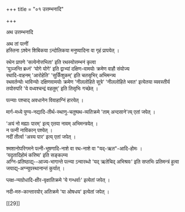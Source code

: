 +++
title = "०१ उत्तम्भनादि"

+++

अथ उत्तम्भनादि

अथ तां पत्नीं  
हस्तिना ऽश्वेन शिबिकया ऽन्दोलिकया मनुष्यादिना वा गृहं प्रापयेत् ।  

रथेन प्रापणे 'सत्येनोत्तभिता' इति रथस्योत्तम्भनं कृत्वा  
‘युञ्जन्ति ब्रध्नं’ ‘योगे योगे' इति द्वाभ्यां दक्षिण-वामयोः क्रमेण वाहौ संयोज्य  
रथादि-वाहनम् 'आरोहेति' 'सुकिँशुकम्' इति चतसृभिर् अभिमन्त्र्य  
रथवर्तन्योः भाविन्योः दक्षिणवामयोः क्रमेण 'नीललोहिते सूत्रे' 'नीललोहिते भवत' इत्येतया व्यवस्तीर्य  
तयोरुपरि 'ये वध्वश्चन्द्रं वहतुम्' इति तिसृभिः गच्छेत् । 

पत्न्याः पश्चाद् अवधानेन विवाहाग्निं हारयेत् ।  

मार्ग-मध्ये पुण्य-नद्यादि-तीर्थ-स्थाणु-चतुष्पथ-व्यतिक्रमे 'ताम् अन्दसाने'त्य् एतां जपेत् ।  

'अयं नो मह्याः पारम्' इत्य् एतया नावम् अभिमन्त्रयेत् ।  
न पत्नी नाविकान् पश्येत् ।  
नदीं तीर्त्वा 'अस्य पार' इत्य् एतां जपेत् ।  

श्मशानोपरिगमने पत्नी-भूषणादि-नाशे वा रथ-नाशे वा "यद्-ऋत"-आदि-होमः ।  
‘यदृतादिहोमं करिष्य' इति सङ्कल्प्य  
अग्नि-प्रतिष्ठाद्य्--आज्य-भागान्ते पत्न्या ऽन्वारब्धो 'यद् ऋतेचिद् अभिश्रवः' इति सप्तभिः प्रतिमन्त्रं हुत्वा  
जयाद्य्-अग्न्युपस्थानान्तं कुर्यात् । 

प्लक्ष-न्यग्रोधादि-क्षीर-वृक्षातिक्रमे 'ये गन्धर्वाः' इत्येतां जपेत् ।  

नदी-मरु-कान्तारयोर् अतिक्रमे 'या ओषधय' इत्येतां जपेत् ।

[[29]]
